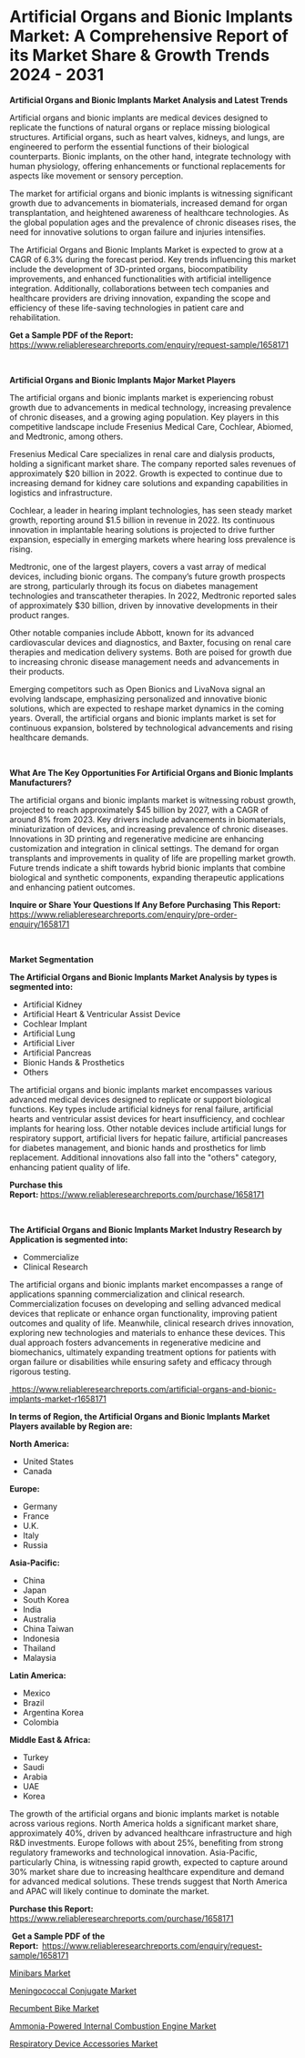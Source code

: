 <p><h1>Artificial Organs and Bionic Implants Market: A Comprehensive Report of its Market Share & Growth Trends 2024 - 2031</h1></p><p><strong>Artificial Organs and Bionic Implants Market Analysis and Latest Trends</strong></p>
<p><p>Artificial organs and bionic implants are medical devices designed to replicate the functions of natural organs or replace missing biological structures. Artificial organs, such as heart valves, kidneys, and lungs, are engineered to perform the essential functions of their biological counterparts. Bionic implants, on the other hand, integrate technology with human physiology, offering enhancements or functional replacements for aspects like movement or sensory perception.</p><p>The market for artificial organs and bionic implants is witnessing significant growth due to advancements in biomaterials, increased demand for organ transplantation, and heightened awareness of healthcare technologies. As the global population ages and the prevalence of chronic diseases rises, the need for innovative solutions to organ failure and injuries intensifies. </p><p>The Artificial Organs and Bionic Implants Market is expected to grow at a CAGR of 6.3% during the forecast period. Key trends influencing this market include the development of 3D-printed organs, biocompatibility improvements, and enhanced functionalities with artificial intelligence integration. Additionally, collaborations between tech companies and healthcare providers are driving innovation, expanding the scope and efficiency of these life-saving technologies in patient care and rehabilitation.</p></p>
<p><strong>Get a Sample PDF of the Report:&nbsp;</strong> <a href="https://www.reliableresearchreports.com/enquiry/request-sample/1658171?utm_campaign=4&utm_medium=2&utm_source=Github&utm_content=ia&utm_term=18112024&utm_id=artificial-organs-and-bionic-implants">https://www.reliableresearchreports.com/enquiry/request-sample/1658171</a></p>
<p>&nbsp;</p>
<p><strong>Artificial Organs and Bionic Implants Major Market Players</strong></p>
<p><p>The artificial organs and bionic implants market is experiencing robust growth due to advancements in medical technology, increasing prevalence of chronic diseases, and a growing aging population. Key players in this competitive landscape include Fresenius Medical Care, Cochlear, Abiomed, and Medtronic, among others.</p><p>Fresenius Medical Care specializes in renal care and dialysis products, holding a significant market share. The company reported sales revenues of approximately $20 billion in 2022. Growth is expected to continue due to increasing demand for kidney care solutions and expanding capabilities in logistics and infrastructure.</p><p>Cochlear, a leader in hearing implant technologies, has seen steady market growth, reporting around $1.5 billion in revenue in 2022. Its continuous innovation in implantable hearing solutions is projected to drive further expansion, especially in emerging markets where hearing loss prevalence is rising.</p><p>Medtronic, one of the largest players, covers a vast array of medical devices, including bionic organs. The company’s future growth prospects are strong, particularly through its focus on diabetes management technologies and transcatheter therapies. In 2022, Medtronic reported sales of approximately $30 billion, driven by innovative developments in their product ranges.</p><p>Other notable companies include Abbott, known for its advanced cardiovascular devices and diagnostics, and Baxter, focusing on renal care therapies and medication delivery systems. Both are poised for growth due to increasing chronic disease management needs and advancements in their products.</p><p>Emerging competitors such as Open Bionics and LivaNova signal an evolving landscape, emphasizing personalized and innovative bionic solutions, which are expected to reshape market dynamics in the coming years. Overall, the artificial organs and bionic implants market is set for continuous expansion, bolstered by technological advancements and rising healthcare demands.</p></p>
<p>&nbsp;</p>
<p><strong>What Are The Key Opportunities For Artificial Organs and Bionic Implants Manufacturers?</strong></p>
<p><p>The artificial organs and bionic implants market is witnessing robust growth, projected to reach approximately $45 billion by 2027, with a CAGR of around 8% from 2023. Key drivers include advancements in biomaterials, miniaturization of devices, and increasing prevalence of chronic diseases. Innovations in 3D printing and regenerative medicine are enhancing customization and integration in clinical settings. The demand for organ transplants and improvements in quality of life are propelling market growth. Future trends indicate a shift towards hybrid bionic implants that combine biological and synthetic components, expanding therapeutic applications and enhancing patient outcomes.</p></p>
<p><strong>Inquire or Share Your Questions If Any Before Purchasing This Report:</strong> <a href="https://www.reliableresearchreports.com/enquiry/pre-order-enquiry/1658171?utm_campaign=4&utm_medium=2&utm_source=Github&utm_content=ia&utm_term=18112024&utm_id=artificial-organs-and-bionic-implants">https://www.reliableresearchreports.com/enquiry/pre-order-enquiry/1658171</a></p>
<p>&nbsp;</p>
<p><strong>Market Segmentation</strong></p>
<p><strong>The Artificial Organs and Bionic Implants Market Analysis by types is segmented into:</strong></p>
<p><ul><li>Artificial Kidney</li><li>Artificial Heart & Ventricular Assist Device</li><li>Cochlear Implant</li><li>Artificial Lung</li><li>Artificial Liver</li><li>Artificial Pancreas</li><li>Bionic Hands & Prosthetics</li><li>Others</li></ul></p>
<p><p>The artificial organs and bionic implants market encompasses various advanced medical devices designed to replicate or support biological functions. Key types include artificial kidneys for renal failure, artificial hearts and ventricular assist devices for heart insufficiency, and cochlear implants for hearing loss. Other notable devices include artificial lungs for respiratory support, artificial livers for hepatic failure, artificial pancreases for diabetes management, and bionic hands and prosthetics for limb replacement. Additional innovations also fall into the "others" category, enhancing patient quality of life.</p></p>
<p><strong>Purchase this Report:&nbsp;</strong><a href="https://www.reliableresearchreports.com/purchase/1658171?utm_campaign=4&utm_medium=2&utm_source=Github&utm_content=ia&utm_term=18112024&utm_id=artificial-organs-and-bionic-implants">https://www.reliableresearchreports.com/purchase/1658171</a></p>
<p>&nbsp;</p>
<p><strong>The Artificial Organs and Bionic Implants Market Industry Research by Application is segmented into:</strong></p>
<p><ul><li>Commercialize</li><li>Clinical Research</li></ul></p>
<p><p>The artificial organs and bionic implants market encompasses a range of applications spanning commercialization and clinical research. Commercialization focuses on developing and selling advanced medical devices that replicate or enhance organ functionality, improving patient outcomes and quality of life. Meanwhile, clinical research drives innovation, exploring new technologies and materials to enhance these devices. This dual approach fosters advancements in regenerative medicine and biomechanics, ultimately expanding treatment options for patients with organ failure or disabilities while ensuring safety and efficacy through rigorous testing.</p></p>
<p><a href="https://www.reliableresearchreports.com/artificial-organs-and-bionic-implants-market-r1658171?utm_campaign=4&utm_medium=2&utm_source=Github&utm_content=ia&utm_term=18112024&utm_id=artificial-organs-and-bionic-implants">&nbsp;https://www.reliableresearchreports.com/artificial-organs-and-bionic-implants-market-r1658171</a></p>
<p><strong>In terms of Region, the Artificial Organs and Bionic Implants Market Players available by Region are:</strong></p>
<p>
    <p> <strong> North America: </strong>
        <ul>
            <li>United States</li>
            <li>Canada</li>
        </ul>
        </p> 
    <p> <strong> Europe: </strong>
        <ul>
            <li>Germany</li>
            <li>France</li>
            <li>U.K.</li>
            <li>Italy</li>
            <li>Russia</li>
        </ul>
        </p> 
    <p> <strong> Asia-Pacific: </strong>
        <ul>
            <li>China</li>
            <li>Japan</li>
            <li>South Korea</li>
            <li>India</li>
            <li>Australia</li>
            <li>China Taiwan</li>
            <li>Indonesia</li>
            <li>Thailand</li>
            <li>Malaysia</li>
        </ul>
        </p> 
    <p> <strong> Latin America: </strong>
        <ul>
            <li>Mexico</li>
            <li>Brazil</li>
            <li>Argentina Korea</li>
            <li>Colombia</li>
        </ul>
        </p> 
    <p> <strong> Middle East & Africa: </strong>
        <ul>
            <li>Turkey</li>
            <li>Saudi</li>
            <li>Arabia</li>
            <li>UAE</li>
            <li>Korea</li>
        </ul>
    </p>
    </p>
<p><p>The growth of the artificial organs and bionic implants market is notable across various regions. North America holds a significant market share, approximately 40%, driven by advanced healthcare infrastructure and high R&D investments. Europe follows with about 25%, benefiting from strong regulatory frameworks and technological innovation. Asia-Pacific, particularly China, is witnessing rapid growth, expected to capture around 30% market share due to increasing healthcare expenditure and demand for advanced medical solutions. These trends suggest that North America and APAC will likely continue to dominate the market.</p></p>
<p><strong>Purchase this Report: </strong><a href="https://www.reliableresearchreports.com/purchase/1658171?utm_campaign=4&utm_medium=2&utm_source=Github&utm_content=ia&utm_term=18112024&utm_id=artificial-organs-and-bionic-implants">https://www.reliableresearchreports.com/purchase/1658171</a></p>
<p>&nbsp;<strong>Get a Sample PDF of the Report:&nbsp;&nbsp;</strong><a href="https://www.reliableresearchreports.com/enquiry/request-sample/1658171?utm_campaign=4&utm_medium=2&utm_source=Github&utm_content=ia&utm_term=18112024&utm_id=artificial-organs-and-bionic-implants">https://www.reliableresearchreports.com/enquiry/request-sample/1658171</a></p>
<p><strong></strong></p>
<p><p><a href="https://issuu.com/reportprime-2/docs/minibars-market-size-2030.pptx_93f7bf8c8f5a95?utm_campaign=4&utm_medium=2&utm_source=Github&utm_content=ia&utm_term=18112024&utm_id=artificial-organs-and-bionic-implants">Minibars Market</a></p><p><a href="https://issuu.com/reportprime-2/docs/meningococcal-conjugate-market-size_515e0016637437?utm_campaign=4&utm_medium=2&utm_source=Github&utm_content=ia&utm_term=18112024&utm_id=artificial-organs-and-bionic-implants">Meningococcal Conjugate Market</a></p><p><a href="https://www.linkedin.com/pulse/global-recumbent-bike-market-trends-insights-growth-opportunities-bxaaf?utm_campaign=4&utm_medium=2&utm_source=Github&utm_content=ia&utm_term=18112024&utm_id=artificial-organs-and-bionic-implants">Recumbent Bike Market</a></p><p><a href="https://github.com/Rekhakhatun65/Market-Research-Report-List-1/blob/main/ammonia-powered-internal-combustion-engine-market.md?utm_campaign=4&utm_medium=2&utm_source=Github&utm_content=ia&utm_term=18112024&utm_id=artificial-organs-and-bionic-implants">Ammonia-Powered Internal Combustion Engine Market</a></p><p><a href="https://github.com/FosterFahey91/Market-Research-Report-List-1/blob/main/respiratory-device-accessories-market.md?utm_campaign=4&utm_medium=2&utm_source=Github&utm_content=ia&utm_term=18112024&utm_id=artificial-organs-and-bionic-implants">Respiratory Device Accessories Market</a></p></p>